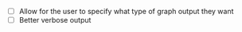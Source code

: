 - [ ] Allow for the user to specify what type of graph output they want
- [ ] Better verbose output
